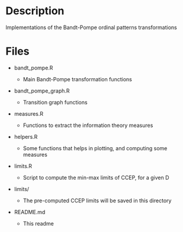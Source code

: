 # Description

Implementations of the Bandt-Pompe ordinal patterns transformations

# Files

- bandt_pompe.R 
    - Main Bandt-Pompe transformation functions

- bandt_pompe_graph.R 
    - Transition graph functions

- measures.R
    - Functions to extract the information theory measures

- helpers.R
    - Some functions that helps in plotting, and computing some measures

- limits.R
    - Script to compute the min-max limits of CCEP, for a given D

- limits/
    - The pre-computed CCEP limits will be saved in this directory

- README.md
    - This readme

